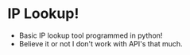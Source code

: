 # IP Lookup!
- Basic IP lookup tool programmed in python!
- Believe it or not I don't work with API's that much.
